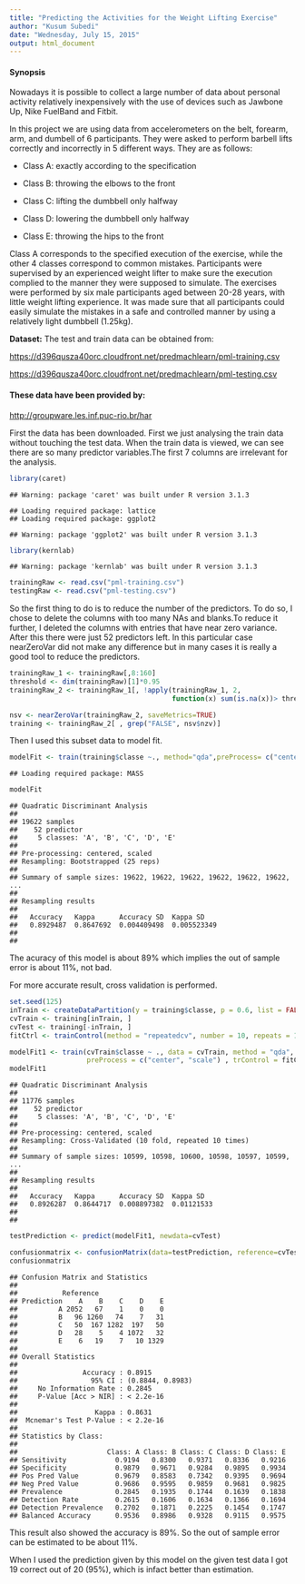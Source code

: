 ```yaml
---
title: "Predicting the Activities for the Weight Lifting Exercise"
author: "Kusum Subedi"
date: "Wednesday, July 15, 2015"
output: html_document
---
```


#### Synopsis

Nowadays it is possible to collect a large number of data about personal activity relatively inexpensively with the use of devices such as Jawbone Up, Nike FuelBand and Fitbit.

In this project we are using  data from accelerometers on the belt, forearm, arm, and dumbell of 6 participants. They were asked to perform barbell lifts correctly and incorrectly in 5 different ways.
They are as follows:

- Class A: exactly according to the specification 

- Class B: throwing the elbows to the front 

- Class C: lifting the dumbbell only halfway 

- Class D: lowering the dumbbell only halfway

- Class E: throwing the hips to the front 

Class A corresponds to the specified execution of the exercise, while the other 4 classes correspond to common mistakes. Participants were supervised by an experienced weight lifter to make sure the execution complied to the manner they were supposed to simulate. The exercises were performed by six male participants aged between 20-28 years, with little weight lifting experience. It was made sure that all participants could easily simulate the mistakes in a safe and controlled manner by using a relatively light dumbbell (1.25kg).


**Dataset:** The test and train data can be obtained from:

https://d396qusza40orc.cloudfront.net/predmachlearn/pml-training.csv

https://d396qusza40orc.cloudfront.net/predmachlearn/pml-testing.csv

#### These data have been provided by:

http://groupware.les.inf.puc-rio.br/har

First the data has been downloaded. First we just analysing the train data without touching the test data. When the train data is viewed, we can see there are so many predictor variables.The first 7 columns are irrelevant for the analysis.



```r
library(caret)
```

```
## Warning: package 'caret' was built under R version 3.1.3
```

```
## Loading required package: lattice
## Loading required package: ggplot2
```

```
## Warning: package 'ggplot2' was built under R version 3.1.3
```

```r
library(kernlab)
```

```
## Warning: package 'kernlab' was built under R version 3.1.3
```

```r
trainingRaw <- read.csv("pml-training.csv")
testingRaw <- read.csv("pml-testing.csv")
```

So the first thing to do is to reduce the number of the predictors. To do so, I chose to delete the columns with too many NAs and blanks.To reduce it further, I deleted the columns with entries that have near zero variance. After this there were just 52 predictors left. In this particular case nearZeroVar did not make any difference but in many cases it is really a good tool to reduce the predictors.


```r
trainingRaw_1 <- trainingRaw[,8:160]
threshold <- dim(trainingRaw)[1]*0.95
trainingRaw_2 <- trainingRaw_1[, !apply(trainingRaw_1, 2,
                                        function(x) sum(is.na(x))> threshold || sum(x=="") > threshold)]

nsv <- nearZeroVar(trainingRaw_2, saveMetrics=TRUE)
training <- trainingRaw_2[ , grep("FALSE", nsv$nzv)]
```


Then I used this subset data to model fit.
 

```r
modelFit <- train(training$classe ~., method="qda",preProcess= c("center", "scale"), data=training)
```

```
## Loading required package: MASS
```

```r
modelFit
```

```
## Quadratic Discriminant Analysis 
## 
## 19622 samples
##    52 predictor
##     5 classes: 'A', 'B', 'C', 'D', 'E' 
## 
## Pre-processing: centered, scaled 
## Resampling: Bootstrapped (25 reps) 
## 
## Summary of sample sizes: 19622, 19622, 19622, 19622, 19622, 19622, ... 
## 
## Resampling results
## 
##   Accuracy   Kappa      Accuracy SD  Kappa SD   
##   0.8929487  0.8647692  0.004409498  0.005523349
## 
## 
```

The acuracy of this model is about 89% which implies the out of sample error is about 11%, not bad.

For more accurate result, cross validation is performed.


```r
set.seed(125)
inTrain <- createDataPartition(y = training$classe, p = 0.6, list = FALSE)
cvTrain <- training[inTrain, ]
cvTest <- training[-inTrain, ]
fitCtrl <- trainControl(method = "repeatedcv", number = 10, repeats = 10)

modelFit1 <- train(cvTrain$classe ~ ., data = cvTrain, method = "qda", 
                   preProcess = c("center", "scale") , trControl = fitCtrl)
modelFit1
```

```
## Quadratic Discriminant Analysis 
## 
## 11776 samples
##    52 predictor
##     5 classes: 'A', 'B', 'C', 'D', 'E' 
## 
## Pre-processing: centered, scaled 
## Resampling: Cross-Validated (10 fold, repeated 10 times) 
## 
## Summary of sample sizes: 10599, 10598, 10600, 10598, 10597, 10599, ... 
## 
## Resampling results
## 
##   Accuracy   Kappa      Accuracy SD  Kappa SD  
##   0.8926287  0.8644717  0.008897382  0.01121533
## 
## 
```

```r
testPrediction <- predict(modelFit1, newdata=cvTest)

confusionmatrix <- confusionMatrix(data=testPrediction, reference=cvTest$classe)
confusionmatrix
```

```
## Confusion Matrix and Statistics
## 
##           Reference
## Prediction    A    B    C    D    E
##          A 2052   67    1    0    0
##          B   96 1260   74    7   31
##          C   50  167 1282  197   50
##          D   28    5    4 1072   32
##          E    6   19    7   10 1329
## 
## Overall Statistics
##                                           
##                Accuracy : 0.8915          
##                  95% CI : (0.8844, 0.8983)
##     No Information Rate : 0.2845          
##     P-Value [Acc > NIR] : < 2.2e-16       
##                                           
##                   Kappa : 0.8631          
##  Mcnemar's Test P-Value : < 2.2e-16       
## 
## Statistics by Class:
## 
##                      Class: A Class: B Class: C Class: D Class: E
## Sensitivity            0.9194   0.8300   0.9371   0.8336   0.9216
## Specificity            0.9879   0.9671   0.9284   0.9895   0.9934
## Pos Pred Value         0.9679   0.8583   0.7342   0.9395   0.9694
## Neg Pred Value         0.9686   0.9595   0.9859   0.9681   0.9825
## Prevalence             0.2845   0.1935   0.1744   0.1639   0.1838
## Detection Rate         0.2615   0.1606   0.1634   0.1366   0.1694
## Detection Prevalence   0.2702   0.1871   0.2225   0.1454   0.1747
## Balanced Accuracy      0.9536   0.8986   0.9328   0.9115   0.9575
```

This result also showed the accuracy is 89%. So the out of sample error can be estimated to be about 11%.

When I used the prediction given by this model on the given test data I got 19 correct out of 20 (95%), which is infact better than estimation.


 
 
